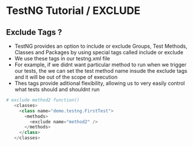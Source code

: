 # TestNG Tutorial / EXCLUDE

## Exclude Tags ?

- TestNG provides an option to include or exclude Groups, Test Methods, Classes and Packages by using special tags called include or exclude
- We use these tags in our testng.xml file
- For example, if we didnt want particular method to run when we trigger our tests, the we can set the test method name insude the exclude tags and it will be out of the scope of execution
- Thes tags provide aditional flexibility, allowing us to very easily control what tests should and shouldnt run

```python
# exclude method2 function()
   <classes>
     <class name="demo.testng.FirstTest">
       <methods>
         <exclude name="method2" />
       </methods>
     </class>
   </classes>
```
